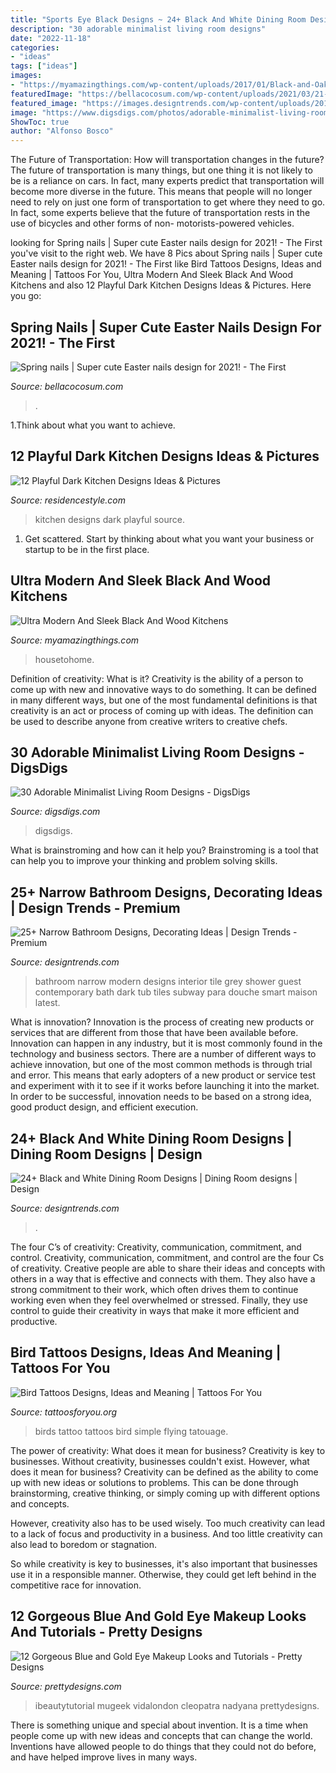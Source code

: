 ```yaml
---
title: "Sports Eye Black Designs ~ 24+ Black And White Dining Room Designs"
description: "30 adorable minimalist living room designs"
date: "2022-11-18"
categories:
- "ideas"
tags: ["ideas"]
images:
- "https://myamazingthings.com/wp-content/uploads/2017/01/Black-and-Oak-Kitchen-Diner-Beautiful-Kitchens-Housetohome.jpg"
featuredImage: "https://bellacocosum.com/wp-content/uploads/2021/03/21-6.jpg"
featured_image: "https://images.designtrends.com/wp-content/uploads/2016/02/08064521/Black-and-White-Modern-narrow-Bathroom-design.jpeg"
image: "https://www.digsdigs.com/photos/adorable-minimalist-living-room-designs-17-554x807.jpg"
ShowToc: true
author: "Alfonso Bosco"
---
```



The Future of Transportation: How will transportation changes in the future?
The future of transportation is many things, but one thing it is not likely to be is a reliance on cars. In fact, many experts predict that transportation will become more diverse in the future. This means that people will no longer need to rely on just one form of transportation to get where they need to go. In fact, some experts believe that the future of transportation rests in the use of bicycles and other forms of non- motorists-powered vehicles.

	

		
looking for Spring nails | Super cute Easter nails design for 2021! - The First you've visit to the right web. We have 8 Pics about Spring nails | Super cute Easter nails design for 2021! - The First like Bird Tattoos Designs, Ideas and Meaning | Tattoos For You, Ultra Modern And Sleek Black And Wood Kitchens and also 12 Playful Dark Kitchen Designs Ideas &amp; Pictures. Here you go:
		
    
## Spring Nails | Super Cute Easter Nails Design For 2021! - The First

<img loading=lazy src="https://bellacocosum.com/wp-content/uploads/2021/03/21-6.jpg" onerror="this.onerror=null;this.src='https://tse2.mm.bing.net/th?id=OIP.kLBQrrU5al7GBclGhe9wbgHaLO&amp;pid=15.1';" alt="Spring nails | Super cute Easter nails design for 2021! - The First">

_Source: bellacocosum.com_

>. 

	

1.Think about what you want to achieve.

    
## 12 Playful Dark Kitchen Designs Ideas &amp; Pictures

<img loading=lazy src="https://www.residencestyle.com/wp-content/uploads/2015/02/Stylish-Small-Black-Kitchen-Designs.jpg" onerror="this.onerror=null;this.src='https://tse2.mm.bing.net/th?id=OIP.tnu2H1--kdh4WXvvScLlYAHaJ5&amp;pid=15.1';" alt="12 Playful Dark Kitchen Designs Ideas &amp; Pictures">

_Source: residencestyle.com_

>kitchen designs dark playful source. 

	

1. Get scattered. Start by thinking about what you want your business or startup to be in the first place.

    
## Ultra Modern And Sleek Black And Wood Kitchens

<img loading=lazy src="https://myamazingthings.com/wp-content/uploads/2017/01/Black-and-Oak-Kitchen-Diner-Beautiful-Kitchens-Housetohome.jpg" onerror="this.onerror=null;this.src='https://tse2.mm.bing.net/th?id=OIP._CNDr5AqY4SqT5e_H-RVKQHaHa&amp;pid=15.1';" alt="Ultra Modern And Sleek Black And Wood Kitchens">

_Source: myamazingthings.com_

>housetohome. 

	

Definition of creativity: What is it?
Creativity is the ability of a person to come up with new and innovative ways to do something. It can be defined in many different ways, but one of the most fundamental definitions is that creativity is an act or process of coming up with ideas. The definition can be used to describe anyone from creative writers to creative chefs.

    
## 30 Adorable Minimalist Living Room Designs - DigsDigs

<img loading=lazy src="https://www.digsdigs.com/photos/adorable-minimalist-living-room-designs-17-554x807.jpg" onerror="this.onerror=null;this.src='https://tse3.mm.bing.net/th?id=OIP.Fz1pk6fq87kU3XbxofrnbQHaKy&amp;pid=15.1';" alt="30 Adorable Minimalist Living Room Designs - DigsDigs">

_Source: digsdigs.com_

>digsdigs. 

	

What is brainstroming and how can it help you?
Brainstroming is a tool that can help you to improve your thinking and problem solving skills.

    
## 25+ Narrow Bathroom Designs, Decorating Ideas | Design Trends - Premium

<img loading=lazy src="https://images.designtrends.com/wp-content/uploads/2016/02/08064521/Black-and-White-Modern-narrow-Bathroom-design.jpeg" onerror="this.onerror=null;this.src='https://tse1.mm.bing.net/th?id=OIP.7Lv00D92y8lnKeWnTluSmwHaJ4&amp;pid=15.1';" alt="25+ Narrow Bathroom Designs, Decorating Ideas | Design Trends - Premium">

_Source: designtrends.com_

>bathroom narrow modern designs interior tile grey shower guest contemporary bath dark tub tiles subway para douche smart maison latest. 

	

What is innovation?
Innovation is the process of creating new products or services that are different from those that have been available before. Innovation can happen in any industry, but it is most commonly found in the technology and business sectors. There are a number of different ways to achieve innovation, but one of the most common methods is through trial and error. This means that early adopters of a new product or service test and experiment with it to see if it works before launching it into the market. In order to be successful, innovation needs to be based on a strong idea, good product design, and efficient execution.

    
## 24+ Black And White Dining Room Designs | Dining Room Designs | Design

<img loading=lazy src="https://images.designtrends.com/wp-content/uploads/2016/03/17130459/Modern-Black-and-White-Dining-Room.jpeg" onerror="this.onerror=null;this.src='https://tse4.mm.bing.net/th?id=OIP.6krqgbc_07dzAqgtNGWgwAHaJ4&amp;pid=15.1';" alt="24+ Black and White Dining Room Designs | Dining Room designs | Design">

_Source: designtrends.com_

>. 

	

The four C’s of creativity: Creativity, communication, commitment, and control.
Creativity, communication, commitment, and control are the four Cs of creativity. Creative people are able to share their ideas and concepts with others in a way that is effective and connects with them. They also have a strong commitment to their work, which often drives them to continue working even when they feel overwhelmed or stressed. Finally, they use control to guide their creativity in ways that make it more efficient and productive.

    
## Bird Tattoos Designs, Ideas And Meaning | Tattoos For You

<img loading=lazy src="http://www.tattoosforyou.org/wp-content/uploads/2013/09/Tattoo-Birds.jpg" onerror="this.onerror=null;this.src='https://tse1.mm.bing.net/th?id=OIP.uU-SSbmNltVQNOJF0McAzQHaJ4&amp;pid=15.1';" alt="Bird Tattoos Designs, Ideas and Meaning | Tattoos For You">

_Source: tattoosforyou.org_

>birds tattoo tattoos bird simple flying tatouage. 

	

The power of creativity: What does it mean for business?
Creativity is key to businesses. Without creativity, businesses couldn't exist. However, what does it mean for business? 
Creativity can be defined as the ability to come up with new ideas or solutions to problems. This can be done through brainstorming, creative thinking, or simply coming up with different options and concepts. 

However, creativity also has to be used wisely. Too much creativity can lead to a lack of focus and productivity in a business. And too little creativity can also lead to boredom or stagnation. 

So while creativity is key to businesses, it's also important that businesses use it in a responsible manner. Otherwise, they could get left behind in the competitive race for innovation.

    
## 12 Gorgeous Blue And Gold Eye Makeup Looks And Tutorials - Pretty Designs

<img loading=lazy src="http://www.prettydesigns.com/wp-content/uploads/2014/07/Blue-and-Gold-Eye-Makeup-Look-4.jpg" onerror="this.onerror=null;this.src='https://tse1.mm.bing.net/th?id=OIP.bXLrwdZ-hLcgXQkvskiUKQHaP0&amp;pid=15.1';" alt="12 Gorgeous Blue and Gold Eye Makeup Looks and Tutorials - Pretty Designs">

_Source: prettydesigns.com_

>ibeautytutorial mugeek vidalondon cleopatra nadyana prettydesigns. 

	

There is something unique and special about invention. It is a time when people come up with new ideas and concepts that can change the world. Inventions have allowed people to do things that they could not do before, and have helped improve lives in many ways.

